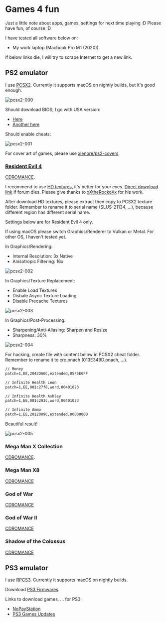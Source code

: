 # Games 4 fun

Just a little note about apps, games, settings for next time playing :D Please
have fun, of course :D

I have tested all software below on:

- My work laptop (Macbook Pro M1 (2020)).

If below links die, I will try to scrape Internet to get a new link.

## PS2 emulator

I use [PCSX2](https://github.com/PCSX2/pcsx2). Currently it supports macOS on
nightly builds, but it's good enough.

![pcsx2-000](https://raw.githubusercontent.com/haunt98/posts-images/main/pcsx2-000.png)

Should download BIOS, I go with USA version:

- [Here](https://emulation.gametechwiki.com/index.php/Emulator_files#PlayStation_2)
- [Another here](https://cdromance.com/bios-files/)

Should enable cheats:

![pcsx2-001](https://raw.githubusercontent.com/haunt98/posts-images/main/pcsx2-001.png)

For cover art of games, please use
[xlenore/ps2-covers](https://github.com/xlenore/ps2-covers).

### [Resident Evil 4](https://wiki.pcsx2.net/Resident_Evil_4)

[CDROMANCE](https://cdromance.com/ps2-iso/resident-evil-4-usa/).

I recommend to use
[HD textures](https://gbatemp.net/threads/resident-evil-4-hd-textures-update-2.615869/),
it's better for your eyes.
[Direct download link](https://www.mediafire.com/file/eyspelayfqtfz7a/R.4.hd.textures.xXthe.RockoXx.rar/file)
if forum dies. Please give thanks to
[xXtheRockoXx](https://ko-fi.com/xxtherockoxx) for his work.

After download HD textures, please extract then copy to PCSX2 texture folder.
Remember to rename it to serial name (SLUS-21134, ...), because different region
has different serial name.

Settings below are for Resident Evil 4 only.

If using macOS please switch Graphics/Renderer to Vulkan or Metal. For other OS,
I haven't tested yet.

In Graphics/Rendering:

- Internal Resolution: 3x Native
- Anisotropic Filtering: 16x

![pcsx2-002](https://raw.githubusercontent.com/haunt98/posts-images/main/pcsx2-002.png)

In Graphics/Texture Replacement:

- Enable Load Textures
- Disbale Async Texture Loading
- Disable Precache Textures

![pcsx2-003](https://raw.githubusercontent.com/haunt98/posts-images/main/pcsx2-003.png)

In Graphics/Post-Processing:

- Sharpening/Anti-Aliasing: Sharpen and Resize
- Sharpness: 30%

![pcsx2-004](https://raw.githubusercontent.com/haunt98/posts-images/main/pcsx2-004.png)

For hacking, create file with content below in PCSX2 cheat folder. Remember to
rename it to crc.pnach (013E349D.pnach, ...).

```txt
// Money
patch=1,EE,2042DA6C,extended,05F5E0FF

// Infinite Health Leon
patch=1,EE,001c27f8,word,00401023

// Infinite Health Ashley
patch=1,EE,001c293c,word,00401023

// Infinite Ammo
patch=1,EE,2012009C,extended,00000000
```

Beautiful result!

![pcsx2-005](https://raw.githubusercontent.com/haunt98/posts-images/main/pcsx2-005.png)

### Mega Man X Collection

[CDROMANCE](https://cdromance.com/ps2-iso/mega-man-x-collection-usa/).

### Mega Man X8

[CDROMANCE](https://cdromance.com/ps2-iso/mega-man-x8-usa/)

### God of War

[CDROMANCE](https://cdromance.com/ps2-iso/god-of-war-usa/)

### God of War II

[CDROMANCE](https://cdromance.com/ps2-iso/god-of-war-ii-usa-2/)

### Shadow of the Colossus

[CDROMANCE](https://cdromance.com/ps2-iso/shadow-of-the-colossus-usa-2/)

## PS3 emulator

I use [RPCS3](https://github.com/RPCS3/rpcs3). Currently it supports macOS on
nightly builds.

Download
[PS3 Firmwares](https://www.playstation.com/en-us/support/hardware/ps3/system-software/).

Links to download games, ... for PS3:

- [NoPayStation](https://nopaystation.com/)
- [PS3 Games Updates](http://demo.aldostools.org/updates.html)
